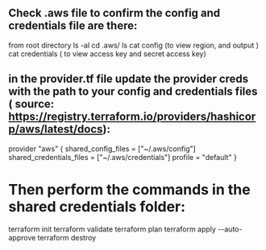 ## Check .aws file to confirm the config and credentials file are there:
from root directory 
ls -al
cd .aws/
ls
cat config  (to view region, and output )
cat credentials ( to view access key and secret access key)

## in the provider.tf file update the provider creds with the path to your config and credentials files ( source: https://registry.terraform.io/providers/hashicorp/aws/latest/docs):
provider "aws" {
  shared_config_files      = ["~/.aws/config"]
  shared_credentials_files = ["~/.aws/credentials"]
  profile                  = "default"
}

# Then perform the commands in the shared credentials folder:
terraform init
terraform validate
terraform plan
terraform apply --auto-approve
terraform destroy



